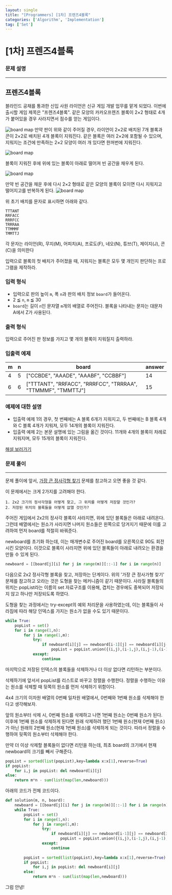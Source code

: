 ```yaml
---
layout: single
title: "[Programmers] [1차] 프렌즈4블록"
categories: ['Algorithm', 'Implementation']
tag: ['Set']
---
```


# [1차] 프렌즈4블록

### 문제 설명

---

## 프렌즈4블록

블라인드 공채를 통과한 신입 사원 라이언은 신규 게임 개발 업무를 맡게 되었다. 이번에 출시할 게임 제목은 "프렌즈4블록".
같은 모양의 카카오프렌즈 블록이 2×2 형태로 4개가 붙어있을 경우 사라지면서 점수를 얻는 게임이다.

![board map](http://t1.kakaocdn.net/welcome2018/pang1.png)
만약 판이 위와 같이 주어질 경우, 라이언이 2×2로 배치된 7개 블록과 콘이 2×2로 배치된 4개 블록이 지워진다. 같은 블록은 여러 2×2에 포함될 수 있으며, 지워지는 조건에 만족하는 2×2 모양이 여러 개 있다면 한꺼번에 지워진다.

![board map](http://t1.kakaocdn.net/welcome2018/pang2.png)

블록이 지워진 후에 위에 있는 블록이 아래로 떨어져 빈 공간을 채우게 된다.

![board map](http://t1.kakaocdn.net/welcome2018/pang3.png)

만약 빈 공간을 채운 후에 다시 2×2 형태로 같은 모양의 블록이 모이면 다시 지워지고 떨어지고를 반복하게 된다.
![board map](http://t1.kakaocdn.net/welcome2018/pang4.png)

위 초기 배치를 문자로 표시하면 아래와 같다.

```
TTTANT
RRFACC
RRRFCC
TRRRAA
TTMMMF
TMMTTJ
```

각 문자는 라이언(R), 무지(M), 어피치(A), 프로도(F), 네오(N), 튜브(T), 제이지(J), 콘(C)을 의미한다

입력으로 블록의 첫 배치가 주어졌을 때, 지워지는 블록은 모두 몇 개인지 판단하는 프로그램을 제작하라.

### 입력 형식

- 입력으로 판의 높이 `m`, 폭 `n`과 판의 배치 정보 `board`가 들어온다.
- 2 ≦ `n`, `m` ≦ 30
- `board`는 길이 `n`인 문자열 `m`개의 배열로 주어진다. 블록을 나타내는 문자는 대문자 A에서 Z가 사용된다.

### 출력 형식

입력으로 주어진 판 정보를 가지고 몇 개의 블록이 지워질지 출력하라.

### 입출력 예제

| m    | n    | board                                                        | answer |
| ---- | ---- | ------------------------------------------------------------ | ------ |
| 4    | 5    | ["CCBDE", "AAADE", "AAABF", "CCBBF"]                         | 14     |
| 6    | 6    | ["TTTANT", "RRFACC", "RRRFCC", "TRRRAA", "TTMMMF", "TMMTTJ"] | 15     |

### 예제에 대한 설명

- 입출력 예제 1의 경우, 첫 번째에는 A 블록 6개가 지워지고, 두 번째에는 B 블록 4개와 C 블록 4개가 지워져, 모두 14개의 블록이 지워진다.
- 입출력 예제 2는 본문 설명에 있는 그림을 옮긴 것이다. 11개와 4개의 블록이 차례로 지워지며, 모두 15개의 블록이 지워진다.

[해설 보러가기](http://tech.kakao.com/2017/09/27/kakao-blind-recruitment-round-1/)



### 문제 풀이

---

문제 풀이에 앞서, [가장 큰 정사각형 찾기](https://programmers.co.kr/learn/courses/30/lessons/12905) 문제를 참고하고 오면 좋을 것 같다. 



이 문제에서는 크게 2가지를 고려해야 한다. 

	1. 2x2 크기의 정사각형을 어떻게 찾고, 그 위치를 어떻게 저장할 것인가?
	2. 저장된 위치의 블록들을 어떻게 없앨 것인가?



주어진 게임에서 2x2의 정사각 블록이 사라지면, 위에 있던 블록들은 아래로 내려온다. 그런데 배열에서는 원소가 사라지면 나머지 원소들은 왼쪽으로 당겨지기 때문에 이를 고려하여 먼저 board를 적절히 바꿔준다. 

newboard를 초기화 하는데, 이는 매개변수로 주어진 board를 오른쪽으로 90도 회전시킨 모양이다. 이것으로 블록이 사라지면 위에 있던 블록들이 아래로 내려오는 환경을 만들 수 있게 된다. 

```python
newboard = [[board[j][i] for j in range(m)][::-1] for i in range(n)]
```



다음으로 2x2 정사각형 블록을 찾고, 저장하는 단계이다. 위의 '가장 큰 정사가형 찾기' 문제를 참고하고 오라는 것은 도형을 찾는 메커니즘이 같기 때문이다. 사라질 블록들의 위치는 popList라는 이름의 set 자료구조를 이용해, 겹치는 경우에도 중복되어 저장되지 않고 하나만 저장되도록 하였다. 

도형을 찾는 과정에서는 try-except의 예외 처리문을 사용하였는데, 이는 블록들이 사라짐에 따라 해당 인덱스를 가지는 원소가 없을 수도 있기 때문이다. 

```python
while True: 
    popList = set()
    for i in range(1,n):
        for j in range(1,m):
            try:
                if newboard[i][j] == newboard[i-1][j] == newboard[i][j-1] == newboard[i-1][j-1]:
                    popList = popList.union({(i,j),(i-1,j),(i,j-1),(i-1,j-1)})
            except:
                continue
```



마지막으로 저장된 인덱스의 블록들을 삭제하거나 더 이상 없다면 리턴하는 부분이다. 

삭제하기에 앞서서 popList를 리스트로 바꾸고 정렬을 수행한다. 정렬을 수행하는 이유는 원소를 삭제할 때 뒷쪽의 원소를 먼저 삭제하기 위함이다. 

4x4 크기의 이차원 배열의 0번째 일차원 배열에서, 0번째와 1번째 원소를 삭제해야 한다고 생각해보자. 

앞의 원소부터 삭제 시, 0번째 원소를 삭제하고 나면 1번째 원소는 0번째 원소가 된다. 이후에 1번째 원소를 삭제하게 된다면 원래 삭제하려 했던 1번째 원소(현재 0번째 원소)가 아닌 원래의 2번째 원소(현재 1번째 원소)를 삭제하게 되는 것이다. 따라서 정렬을 수행하여 뒷쪽의 원소부터 삭제해야 한다.   

만약 더 이상 삭제할 블록들이 없다면 리턴을 하는데, 최초 board의 크기에서 현재 newboard의 크기를 빼서 구해준다. 

```python
popList = sorted(list(popList),key=lambda x:x[1],reverse=True)
if popList:
    for i,j in popList: del newboard[i][j]
else:
    return m*n - sum(list(map(len,newboard)))
```





아래의 코드가 전체 코드이다. 

```python
def solution(m, n, board):
    newboard = [[board[j][i] for j in range(m)][::-1] for i in range(n)]
    while True: 
        popList = set()
        for i in range(1,n):
            for j in range(1,m):
                try:
                    if newboard[i][j] == newboard[i-1][j] == newboard[i][j-1] == newboard[i-1][j-1]:
                        popList = popList.union({(i,j),(i-1,j),(i,j-1),(i-1,j-1)})
                except:
                    continue
        
        popList = sorted(list(popList),key=lambda x:x[1],reverse=True)
        if popList:
            for i,j in popList: del newboard[i][j]
        else:
            return m*n - sum(list(map(len,newboard)))
```



그럼 안녕!
